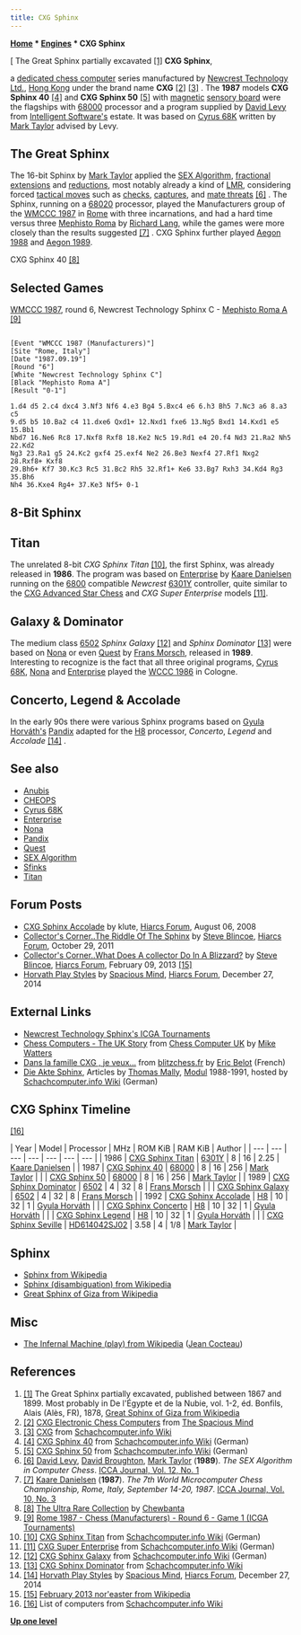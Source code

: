 ```yaml
---
title: CXG Sphinx
---
```

**[Home](Home "Home") * [Engines](Engines "Engines") * CXG Sphinx**

\[ The Great Sphinx partially excavated <a id="cite-note-1" href="#cite-ref-1">[1]</a>
**CXG Sphinx**,

a [dedicated chess computer](Dedicated_Chess_Computers "Dedicated Chess Computers") series manufactured by [Newcrest Technology Ltd.](Newcrest_Technology "Newcrest Technology"), [Hong Kong](https://en.wikipedia.org/wiki/Hong_Kong) under the brand name **CXG** <a id="cite-note-2" href="#cite-ref-2">[2]</a> <a id="cite-note-3" href="#cite-ref-3">[3]</a> . The **1987** models **CXG Sphinx 40** <a id="cite-note-4" href="#cite-ref-4">[4]</a> and **CXG Sphinx 50** <a id="cite-note-5" href="#cite-ref-5">[5]</a> with [magnetic](https://en.wikipedia.org/wiki/Magnetism) [sensory board](Sensory_Board "Sensory Board") were the flagships with [68000](68000 "68000") processor and a program supplied by [David Levy](David_Levy "David Levy") from [Intelligent Software's](Intelligent_Software "Intelligent Software") estate. It was based on [Cyrus 68K](Cyrus_68K "Cyrus 68K") written by [Mark Taylor](Mark_Taylor "Mark Taylor") advised by Levy.

## The Great Sphinx

The 16-bit Sphinx by [Mark Taylor](Mark_Taylor "Mark Taylor") applied the [SEX Algorithm](SEX_Algorithm "SEX Algorithm"), [fractional extensions](Extensions#FractionalExtensions "Extensions") and [reductions](Reductions "Reductions"), most notably already a kind of [LMR](Late_Move_Reductions "Late Move Reductions"), considering forced [tactical moves](Tactical_Moves "Tactical Moves") such as [checks](Check "Check"), [captures](Captures "Captures"), and [mate threats](Checkmate "Checkmate") <a id="cite-note-6" href="#cite-ref-6">[6]</a> . The Sphinx, running on a [68020](68020 "68020") processor, played the Manufacturers group of the [WMCCC 1987](WMCCC_1987 "WMCCC 1987") in [Rome](https://en.wikipedia.org/wiki/Rome) with three incarnations, and had a hard time versus three [Mephisto Roma](Mephisto_Roma "Mephisto Roma") by [Richard Lang](Richard_Lang "Richard Lang"), while the games were more closely than the results suggested <a id="cite-note-7" href="#cite-ref-7">[7]</a> . CXG Sphinx further played [Aegon 1988](Aegon_1988 "Aegon 1988") and [Aegon 1989](Aegon_1989 "Aegon 1989").

[](http://www.flickr.com/photos/10261668@N05/859079238/in/set-72157600923814103)
CXG Sphinx 40 <a id="cite-note-8" href="#cite-ref-8">[8]</a>

## Selected Games

[WMCCC 1987](WMCCC_1987 "WMCCC 1987"), round 6, Newcrest Technology Sphinx C - [Mephisto Roma A](Mephisto "Mephisto") <a id="cite-note-9" href="#cite-ref-9">[9]</a>

```

[Event "WMCCC 1987 (Manufacturers)"]
[Site "Rome, Italy"]
[Date "1987.09.19"]
[Round "6"]
[White "Newcrest Technology Sphinx C"]
[Black "Mephisto Roma A"]
[Result "0-1"]

1.d4 d5 2.c4 dxc4 3.Nf3 Nf6 4.e3 Bg4 5.Bxc4 e6 6.h3 Bh5 7.Nc3 a6 8.a3 c5
9.d5 b5 10.Ba2 c4 11.dxe6 Qxd1+ 12.Nxd1 fxe6 13.Ng5 Bxd1 14.Kxd1 e5 15.Bb1
Nbd7 16.Ne6 Rc8 17.Nxf8 Rxf8 18.Ke2 Nc5 19.Rd1 e4 20.f4 Nd3 21.Ra2 Nh5 22.Kd2
Ng3 23.Ra1 g5 24.Kc2 gxf4 25.exf4 Ne2 26.Be3 Nexf4 27.Rf1 Nxg2 28.Rxf8+ Kxf8
29.Bh6+ Kf7 30.Kc3 Rc5 31.Bc2 Rh5 32.Rf1+ Ke6 33.Bg7 Rxh3 34.Kd4 Rg3 35.Bh6
Nh4 36.Kxe4 Rg4+ 37.Ke3 Nf5+ 0-1

```

## 8-Bit Sphinx

## Titan

The unrelated 8-bit *CXG Sphinx Titan* <a id="cite-note-10" href="#cite-ref-10">[10]</a>, the first Sphinx, was already released in **1986**. The program was based on [Enterprise](Enterprise "Enterprise") by [Kaare Danielsen](Kaare_Danielsen "Kaare Danielsen") running on the [6800](6800 "6800") compatible *Newcrest* [6301Y](6800#6301 "6800") controller, quite similar to the [CXG Advanced Star Chess](CXG_Star_Chess#Advanced "CXG Star Chess") and *CXG Super Enterprise* models <a id="cite-note-11" href="#cite-ref-11">[11]</a>.

## Galaxy & Dominator

The medium class [6502](6502 "6502") *Sphinx Galaxy* <a id="cite-note-12" href="#cite-ref-12">[12]</a> and *Sphinx Dominator* <a id="cite-note-13" href="#cite-ref-13">[13]</a> were based on [Nona](Nona "Nona") or even [Quest](Quest "Quest") by [Frans Morsch](Frans_Morsch "Frans Morsch"), released in **1989**. Interesting to recognize is the fact that all three original programs, [Cyrus 68K](Cyrus_68K "Cyrus 68K"), [Nona](Nona "Nona") and [Enterprise](Enterprise "Enterprise") played the [WCCC 1986](WCCC_1986 "WCCC 1986") in Cologne.

## Concerto, Legend & Accolade

In the early 90s there were various Sphinx programs based on [Gyula Horváth's](Gyula_Horv%C3%A1th "Gyula Horváth") [Pandix](Pandix "Pandix") adapted for the [H8](H8 "H8") processor, *Concerto*, *Legend* and *Accolade* <a id="cite-note-14" href="#cite-ref-14">[14]</a> .

## See also

- [Anubis](Anubis "Anubis")
- [CHEOPS](CHEOPS "CHEOPS")
- [Cyrus 68K](Cyrus_68K "Cyrus 68K")
- [Enterprise](Enterprise "Enterprise")
- [Nona](Nona "Nona")
- [Pandix](Pandix "Pandix")
- [Quest](Quest "Quest")
- [SEX Algorithm](SEX_Algorithm "SEX Algorithm")
- [Sfinks](Sfinks "Sfinks")
- [Titan](Titan "Titan")

## Forum Posts

- [CXG Sphinx Accolade](http://hiarcs.net/forums/viewtopic.php?t=1593) by klute, [Hiarcs Forum](Computer_Chess_Forums "Computer Chess Forums"), August 06, 2008
- [Collector's Corner..The Riddle Of The Sphinx](http://hiarcs.net/forums/viewtopic.php?t=4493) by [Steve Blincoe](Steve_Blincoe "Steve Blincoe"), [Hiarcs Forum](Computer_Chess_Forums "Computer Chess Forums"), October 29, 2011
- [Collector's Corner..What Does A collector Do In A Blizzard?](http://hiarcs.net/forums/viewtopic.php?t=5564) by [Steve Blincoe](Steve_Blincoe "Steve Blincoe"), [Hiarcs Forum](Computer_Chess_Forums "Computer Chess Forums"), February 09, 2013 <a id="cite-note-15" href="#cite-ref-15">[15]</a>
- [Horvath Play Styles](http://www.hiarcs.net/forums/viewtopic.php?t=6967) by [Spacious Mind](The_Spacious_Mind "The Spacious Mind"), [Hiarcs Forum](Computer_Chess_Forums "Computer Chess Forums"), December 27, 2014

## External Links

- [Newcrest Technology Sphinx's ICGA Tournaments](https://www.game-ai-forum.org/icga-tournaments/program.php?id=503)
- [Chess Computers - The UK Story](http://www.chesscomputeruk.com/html/chess_computers_-_the_uk_story.html) from [Chess Computer UK](http://www.chesscomputeruk.com/index.html) by [Mike Watters](Mike_Watters "Mike Watters")
- [Dans la famille CXG , je veux...](http://www.blitzchess.fr/fr/jeuxdes7familles/cxg/) from [blitzchess.fr](http://www.blitzchess.fr) by [Eric Belot](index.php?title=Eric_Belot&action=edit&redlink=1 "Eric Belot (page does not exist)") (French)
- [Die Akte Sphinx](http://www.schach-computer.info/wiki/index.php/CXG_Sphinx_Dominator#Die_Akte_Sphinx), Articles by [Thomas Mally](Thomas_Mally "Thomas Mally"), [Modul](Modul "Modul") 1988-1991, hosted by [Schachcomputer.info Wiki](http://www.schach-computer.info/wiki/index.php/Hauptseite_En) (German)

## CXG Sphinx Timeline

<a id="cite-note-16" href="#cite-ref-16">[16]</a>

|  Year
|  Model
|  Processor
|  MHz
|  ROM KiB
|  RAM KiB
|  Author
|
| --- | --- | --- | --- | --- | --- | --- |
|  1986
| [CXG Sphinx Titan](http://www.schach-computer.info/wiki/index.php/CXG_Sphinx_Titan) | [6301Y](6800#6301 "6800") |  8
|  16
|  2.25
| [Kaare Danielsen](Kaare_Danielsen "Kaare Danielsen") |
|  1987
| [CXG Sphinx 40](http://www.schach-computer.info/wiki/index.php/CXG_Sphinx_40) | [68000](68000 "68000") |  8
|  16
|  256
| [Mark Taylor](Mark_Taylor "Mark Taylor") |
|  | [CXG Sphinx 50](http://www.schach-computer.info/wiki/index.php/CXG_Sphinx_50) | [68000](68000 "68000") |  8
|  16
|  256
| [Mark Taylor](Mark_Taylor "Mark Taylor") |
|  1989
| [CXG Sphinx Dominator](http://www.schach-computer.info/wiki/index.php/CXG_Sphinx_Dominator) | [6502](6502 "6502") |  4
|  32
|  8
| [Frans Morsch](Frans_Morsch "Frans Morsch") |
|  | [CXG Sphinx Galaxy](http://www.schach-computer.info/wiki/index.php/CXG_Sphinx_Galaxy) | [6502](6502 "6502") |  4
|  32
|  8
| [Frans Morsch](Frans_Morsch "Frans Morsch") |
|  1992
| [CXG Sphinx Accolade](http://www.schach-computer.info/wiki/index.php/CXG_Sphinx_Accolade) | [H8](H8 "H8") |  10
|  32
|  1
| [Gyula Horváth](Gyula_Horv%C3%A1th "Gyula Horváth") |
|  | [CXG Sphinx Concerto](http://www.schach-computer.info/wiki/index.php/CXG_Sphinx_Concerto) | [H8](H8 "H8") |  10
|  32
|  1
| [Gyula Horváth](Gyula_Horv%C3%A1th "Gyula Horváth") |
|  | [CXG Sphinx Legend](http://www.schach-computer.info/wiki/index.php/CXG_Sphinx_Legend) | [H8](H8 "H8") |  10
|  32
|  1
| [Gyula Horváth](Gyula_Horv%C3%A1th "Gyula Horváth") |
|  | [CXG Sphinx Seville](http://www.schach-computer.info/wiki/index.php/CXG_Sphinx_Seville) | [HD614042SJ02](http://www.schach-computer.info/wiki/index.php/HD614042SJ02) |  3.58
|  4
|  1/8
| [Mark Taylor](Mark_Taylor "Mark Taylor") |

## Sphinx

- [Sphinx from Wikipedia](https://en.wikipedia.org/wiki/Sphinx)
- [Sphinx (disambiguation) from Wikipedia](https://en.wikipedia.org/wiki/Sphinx_%28disambiguation%29)
- [Great Sphinx of Giza from Wikipedia](https://en.wikipedia.org/wiki/Great_Sphinx_of_Giza)

## Misc

- [The Infernal Machine (play) from Wikipedia](https://en.wikipedia.org/wiki/The_Infernal_Machine_%28play%29) ([Jean Cocteau](https://en.wikipedia.org/wiki/Jean_Cocteau))

## References

1. <a id="cite-ref-1" href="#cite-note-1">[1]</a> The Great Sphinx partially excavated, published between 1867 and 1899. Most probably in De l'Égypte et de la Nubie, vol. 1-2, éd. Bonfils, Alais (Alès, FR), 1878, [Great Sphinx of Giza from Wikipedia](https://en.wikipedia.org/wiki/Great_Sphinx_of_Giza)
1. <a id="cite-ref-2" href="#cite-note-2">[2]</a> [CXG Electronic Chess Computers](http://www.spacious-mind.com/html/cxg.html) from [The Spacious Mind](The_Spacious_Mind "The Spacious Mind")
1. <a id="cite-ref-3" href="#cite-note-3">[3]</a> [CXG](http://www.schach-computer.info/wiki/index.php/CXG) from [Schachcomputer.info Wiki](http://www.schach-computer.info/wiki/index.php/Hauptseite_En)
1. <a id="cite-ref-4" href="#cite-note-4">[4]</a> [CXG Sphinx 40](http://www.schach-computer.info/wiki/index.php/CXG_Sphinx_40) from [Schachcomputer.info Wiki](http://www.schach-computer.info/wiki/index.php/Hauptseite_En) (German)
1. <a id="cite-ref-5" href="#cite-note-5">[5]</a> [CXG Sphinx 50](http://www.schach-computer.info/wiki/index.php/CXG_Sphinx_50) from [Schachcomputer.info Wiki](http://www.schach-computer.info/wiki/index.php/Hauptseite_En) (German)
1. <a id="cite-ref-6" href="#cite-note-6">[6]</a> [David Levy](David_Levy "David Levy"), [David Broughton](David_Broughton "David Broughton"), [Mark Taylor](Mark_Taylor "Mark Taylor") (**1989**). *The SEX Algorithm in Computer Chess*. [ICCA Journal, Vol. 12, No. 1](ICGA_Journal#12_1 "ICGA Journal")
1. <a id="cite-ref-7" href="#cite-note-7">[7]</a> [Kaare Danielsen](Kaare_Danielsen "Kaare Danielsen") (**1987**). *The 7th World Microcomputer Chess Championship, Rome, Italy, September 14-20, 1987*. [ICCA Journal, Vol. 10, No. 3](ICGA_Journal#10_3 "ICGA Journal")
1. <a id="cite-ref-8" href="#cite-note-8">[8]</a> [The Ultra Rare Collection](http://www.flickr.com/photos/10261668@N05/sets/72157600923814103/detail/) by [Chewbanta](Steve_Blincoe "Steve Blincoe")
1. <a id="cite-ref-9" href="#cite-note-9">[9]</a> [Rome 1987 - Chess (Manufacturers) - Round 6 - Game 1 (ICGA Tournaments)](https://www.game-ai-forum.org/icga-tournaments/round.php?tournament=161&round=6&id=1)
1. <a id="cite-ref-10" href="#cite-note-10">[10]</a> [CXG Sphinx Titan](http://www.schach-computer.info/wiki/index.php/CXG_Sphinx_Titan) from [Schachcomputer.info Wiki](http://www.schach-computer.info/wiki/index.php/Hauptseite_En) (German)
1. <a id="cite-ref-11" href="#cite-note-11">[11]</a> [CXG Super Enterprise](http://www.schach-computer.info/wiki/index.php/CXG_Super_Enterprise) from [Schachcomputer.info Wiki](http://www.schach-computer.info/wiki/index.php/Hauptseite_En) (German)
1. <a id="cite-ref-12" href="#cite-note-12">[12]</a> [CXG Sphinx Galaxy](http://www.schach-computer.info/wiki/index.php/CXG_Sphinx_Galaxy) from [Schachcomputer.info Wiki](http://www.schach-computer.info/wiki/index.php/Hauptseite_En) (German)
1. <a id="cite-ref-13" href="#cite-note-13">[13]</a> [CXG Sphinx Dominator](http://www.schach-computer.info/wiki/index.php/CXG_Sphinx_Dominator) from [Schachcomputer.info Wiki](http://www.schach-computer.info/wiki/index.php/Hauptseite_En)
1. <a id="cite-ref-14" href="#cite-note-14">[14]</a> [Horvath Play Styles](http://www.hiarcs.net/forums/viewtopic.php?t=6967) by [Spacious Mind](The_Spacious_Mind "The Spacious Mind"), [Hiarcs Forum](Computer_Chess_Forums "Computer Chess Forums"), December 27, 2014
1. <a id="cite-ref-15" href="#cite-note-15">[15]</a> [February 2013 nor'easter from Wikipedia](https://en.wikipedia.org/wiki/February_2013_nor%27easter)
1. <a id="cite-ref-16" href="#cite-note-16">[16]</a> List of computers from [Schachcomputer.info Wiki](http://www.schach-computer.info/wiki/index.php/Hauptseite_En)

**[Up one level](Engines "Engines")**

